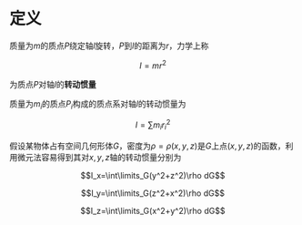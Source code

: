 
# 定义

质量为$m$的质点$P$绕定轴$l$旋转，$P$到$l$的距离为$r$，力学上称

$$I=mr^2$$

为质点$P$对轴$l$的**转动惯量**

质量为$m_i$的质点$P_i$构成的质点系对轴$l$的转动惯量为

$$I=\sum m_ir_i^2$$

假设某物体占有空间几何形体$G$，密度为$\rho=\rho(x,y,z)$是$G$上点$(x,y,z)$的函数，利用微元法容易得到其对$x,y,z$轴的转动惯量分别为

$$I_x=\int\limits_G(y^2+z^2)\rho dG$$

$$I_y=\int\limits_G(z^2+x^2)\rho dG$$

$$I_z=\int\limits_G(x^2+y^2)\rho dG$$
